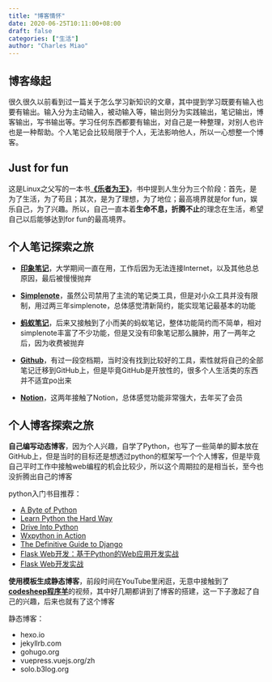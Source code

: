 ```yaml
---
title: "博客情怀"
date: 2020-06-25T10:11:00+08:00
draft: false
categories: ["生活"]
author: "Charles Miao"
---
```


博客缘起
---
很久很久以前看到过一篇关于怎么学习新知识的文章，其中提到学习既要有输入也要有输出。输入分为主动输入，被动输入等，输出则分为实践输出，笔记输出，博客输出，写书输出等。学习任何东西都要有输出，对自己是一种整理，对别人也许也是一种帮助。个人笔记会比较局限于个人，无法影响他人，所以一心想整一个博客。

Just for fun
---

这是Linux之父写的一本书[**《乐者为王》**](https://book.douban.com/subject/1451172/)，书中提到人生分为三个阶段：首先，是为了生活，为了苟且；其次，是为了理想，为了地位；最高境界就是for fun，娱乐自己，为了兴趣。所以，自己一直本着**生命不息，折腾不止**的理念在生活，希望自己以后能够达到for fun的最高境界。

个人笔记探索之旅
---
- [**印象笔记**](https://www.yinxiang.com/)，大学期间一直在用，工作后因为无法连接Internet，以及其他总总原因，最后被慢慢抛弃

- [**Simplenote**](https://simplenote.com/)，虽然公司禁用了主流的笔记类工具，但是对小众工具并没有限制，用过两三年simplenote，总体感觉清新简约，能实现笔记最基本的功能

- [**蚂蚁笔记**](https://leanote.com/)，后来又接触到了小而美的蚂蚁笔记，整体功能简约而不简单，相对simplenote丰富了不少功能，但是又没有印象笔记那么臃肿，用了一两年之后，因为收费被抛弃

- [**Github**](https://github.com/)，有过一段空档期，当时没有找到比较好的工具，索性就将自己的全部笔记迁移到GitHub上，但是毕竟GitHub是开放性的，很多个人生活类的东西并不适宜po出来

- [**Notion**](https://www.notion.so/)，这两年接触了Notion，总体感觉功能非常强大，去年买了会员

个人博客探索之旅
---

**自己编写动态博客**，因为个人兴趣，自学了Python，也写了一些简单的脚本放在GitHub上，但是当时的目标还是想透过python的框架写一个个人博客，但是毕竟自己平时工作中接触web编程的机会比较少，所以这个周期拉的是相当长，至今也没折腾出自己的博客

python入门书目推荐：

- [A Byte of Python](https://book.douban.com/subject/5948760/)
- [Learn Python the Hard Way](https://book.douban.com/subject/10486432/)
- [Drive Into Python](https://book.douban.com/subject/1440658/)
- [Wxpython in Action](https://book.douban.com/subject/1482279/)
- [The Definitive Guide to Django](https://book.douban.com/subject/1798896/)
- [Flask Web开发：基于Python的Web应用开发实战](https://book.douban.com/subject/26274202/)
- [Flask Web开发实战](https://book.douban.com/subject/30310340/)

**使用模板生成静态博客**，前段时间在YouTube里闲逛，无意中接触到了[**codesheep程序羊**](https://www.youtube.com/channel/UC9PZ_j30JhfgjOrJZAtYzRw)的视频，其中好几期都讲到了博客的搭建，这一下子激起了自己的兴趣，后来也就有了这个博客

静态博客：

- hexo.io
- jekyllrb.com
- gohugo.org
- vuepress.vuejs.org/zh
- solo.b3log.org


